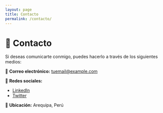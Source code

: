 ```yaml
---
layout: page
title: Contacto
permalink: /contacto/
---
```


# 📩 Contacto  

Si deseas comunicarte conmigo, puedes hacerlo a través de los siguientes medios:

📧 **Correo electrónico:** [tuemail@example.com](mailto:tuemail@example.com)  

🔗 **Redes sociales:**  
- [LinkedIn](https://linkedin.com/in/tuperfil)  
- [Twitter](https://twitter.com/tuusuario)  

📍 **Ubicación:** Arequipa, Perú  